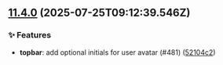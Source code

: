 ## [11.4.0](https://github.com/AxisCommunications/fluent-components/compare/9ddcf54dea4329432b8057b5574117f1e9b895af..52104c24855a52daccb904100731ca9693a46489) (2025-07-25T09:12:39.546Z)

### ✨ Features

  - **topbar**: add optional initials for user avatar (#481) ([52104c2](https://github.com/AxisCommunications/fluent-components/commit/52104c24855a52daccb904100731ca9693a46489))
